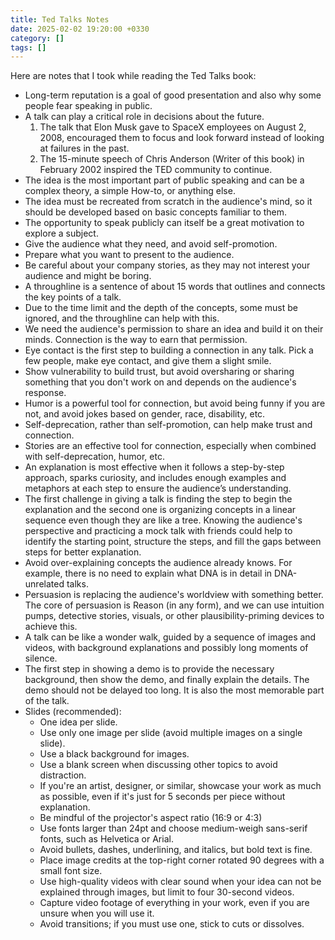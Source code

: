 ```yaml
---
title: Ted Talks Notes
date: 2025-02-02 19:20:00 +0330
category: []
tags: []
---
```


Here are notes that I took while reading the Ted Talks book:

- Long-term reputation is a goal of good presentation and also why some people fear speaking in public.
- A talk can play a critical role in decisions about the future.
  1. The talk that Elon Musk gave to SpaceX employees on August 2, 2008, encouraged them to focus and look forward instead of looking at failures in the past.
  2. The 15-minute speech of Chris Anderson (Writer of this book) in February 2002 inspired the TED community to continue.
- The idea is the most important part of public speaking and can be a complex theory, a simple How-to, or anything else.
- The idea must be recreated from scratch in the audience's mind, so it should be developed based on basic concepts familiar to them.
- The opportunity to speak publicly can itself be a great motivation to explore a subject.
- Give the audience what they need, and avoid self-promotion.
- Prepare what you want to present to the audience.
- Be careful about your company stories, as they may not interest your audience and might be boring.
- A throughline is a sentence of about 15 words that outlines and connects the key points of a talk.
- Due to the time limit and the depth of the concepts, some must be ignored, and the throughline can help with this.
- We need the audience's permission to share an idea and build it on their minds. Connection is the way to earn that permission.
- Eye contact is the first step to building a connection in any talk. Pick a few people, make eye contact, and give them a slight smile.
- Show vulnerability to build trust, but avoid oversharing or sharing something that you don't work on and depends on the audience's response.
- Humor is a powerful tool for connection, but avoid being funny if you are not, and avoid jokes based on gender, race, disability, etc.
- Self-deprecation, rather than self-promotion, can help make trust and connection.
- Stories are an effective tool for connection, especially when combined with self-deprecation, humor, etc.
- An explanation is most effective when it follows a step-by-step approach, sparks curiosity, and includes enough examples and metaphors at each step to ensure the audience’s understanding.
- The first challenge in giving a talk is finding the step to begin the explanation and the second one is organizing concepts in a linear sequence even though they are like a tree. Knowing the audience's perspective and practicing a mock talk with friends could help to identify the starting point, structure the steps, and fill the gaps between steps for better explanation.
- Avoid over-explaining concepts the audience already knows. For example, there is no need to explain what DNA is in detail in DNA-unrelated talks.
- Persuasion is replacing the audience's worldview with something better. The core of persuasion is Reason (in any form), and we can use intuition pumps, detective stories, visuals, or other plausibility-priming devices to achieve this.
- A talk can be like a wonder walk, guided by a sequence of images and videos, with background explanations and possibly long moments of silence.
- The first step in showing a demo is to provide the necessary background, then show the demo, and finally explain the details. The demo should not be delayed too long. It is also the most memorable part of the talk.
- Slides (recommended):
  - One idea per slide.
  - Use only one image per slide (avoid multiple images on a single slide).
  - Use a black background for images.
  - Use a blank screen when discussing other topics to avoid distraction.
  - If you're an artist, designer, or similar, showcase your work as much as possible, even if it's just for 5 seconds per piece without explanation.
  - Be mindful of the projector's aspect ratio (16:9 or 4:3)
  - Use fonts larger than 24pt and choose medium-weigh sans-serif fonts, such as Helvetica or Arial.
  - Avoid bullets, dashes, underlining, and italics, but bold text is fine.
  - Place image credits at the top-right corner rotated 90 degrees with a small font size.
  - Use high-quality videos with clear sound when your idea can not be explained through images, but limit to four 30-second videos.
  - Capture video footage of everything in your work, even if you are unsure when you will use it.
  - Avoid transitions; if you must use one, stick to cuts or dissolves.
